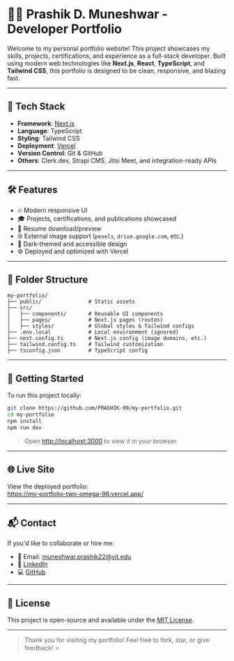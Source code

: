 # 🧑‍💻 Prashik D. Muneshwar - Developer Portfolio

Welcome to my personal portfolio website! This project showcases my skills, projects, certifications, and experience as a full-stack developer. Built using modern web technologies like **Next.js**, **React**, **TypeScript**, and **Tailwind CSS**, this portfolio is designed to be clean, responsive, and blazing fast.

---

## 🚀 Tech Stack

- **Framework**: [Next.js](https://nextjs.org/)
- **Language**: TypeScript
- **Styling**: Tailwind CSS
- **Deployment**: [Vercel](https://vercel.com/)
- **Version Control**: Git & GitHub
- **Others**: Clerk.dev, Strapi CMS, Jitsi Meet, and integration-ready APIs

---

## 🛠️ Features

- 🔥 Modern responsive UI
- 🎓 Projects, certifications, and publications showcased
- 📃 Resume download/preview
- 🌐 External image support (`pexels`, `drive.google.com`, etc.)
- 🌙 Dark-themed and accessible design
- ⚙️ Deployed and optimized with Vercel

---

## 📁 Folder Structure

```
my-portfolio/
├── public/               # Static assets
├── src/
│   ├── components/       # Reusable UI components
│   ├── pages/            # Next.js pages (routes)
│   ├── styles/           # Global styles & Tailwind configs
├── .env.local            # Local environment (ignored)
├── next.config.ts        # Next.js config (image domains, etc.)
├── tailwind.config.ts    # Tailwind customization
├── tsconfig.json         # TypeScript config
```

---

## 🚀 Getting Started

To run this project locally:

```bash
git clone https://github.com/PRASHIK-99/my-portfolio.git
cd my-portfolio
npm install
npm run dev
```

> Open [http://localhost:3000](http://localhost:3000) to view it in your browser.

---

## 🌐 Live Site

View the deployed portfolio:  
https://my-portfolio-two-omega-96.vercel.app/

---

## 📬 Contact

If you'd like to collaborate or hire me:

- 📧 Email: muneshwar.prashik22@vit.edu
- 🔗 [LinkedIn](https://www.linkedin.com/in/prashik-muneshwar/)
- 💻 [GitHub](https://github.com/PRASHIK-99)

---

## 📄 License

This project is open-source and available under the [MIT License](LICENSE).

---

> Thank you for visiting my portfolio! Feel free to fork, star, or give feedback! ⭐
